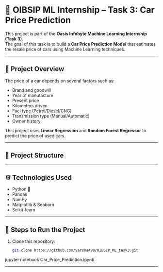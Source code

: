# 🚗 OIBSIP ML Internship – Task 3: Car Price Prediction

This project is part of the **Oasis Infobyte Machine Learning Internship (Task 3)**.  
The goal of this task is to build a **Car Price Prediction Model** that estimates the resale price of cars using Machine Learning techniques.  

---

## 📌 Project Overview
The price of a car depends on several factors such as:
- Brand and goodwill  
- Year of manufacture  
- Present price  
- Kilometers driven  
- Fuel type (Petrol/Diesel/CNG)  
- Transmission type (Manual/Automatic)  
- Owner history  

This project uses **Linear Regression** and **Random Forest Regressor** to predict the price of used cars.

---

## 📂 Project Structure

---

## ⚙️ Technologies Used
- Python 🐍  
- Pandas  
- NumPy  
- Matplotlib & Seaborn  
- Scikit-learn  

---

## 🚀 Steps to Run the Project
1. Clone this repository:  
   ```bash
   git clone https://github.com/varsha490/OIBSIP_ML_task3.git
jupyter notebook Car_Price_Prediction.ipynb

---


 
